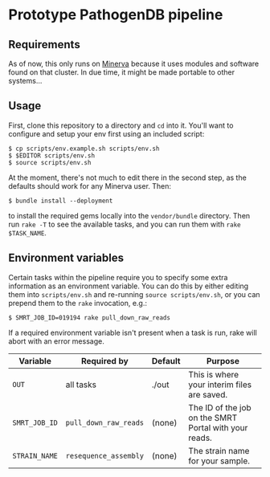 # Prototype PathogenDB pipeline

## Requirements

As of now, this only runs on [Minerva](http://hpc.mssm.edu) because it uses modules and software found on that cluster.  In due time, it might be made portable to other systems...

## Usage

First, clone this repository to a directory and `cd` into it.  You'll want to configure and setup your env first using an included script:

    $ cp scripts/env.example.sh scripts/env.sh
    $ $EDITOR scripts/env.sh
    $ source scripts/env.sh

At the moment, there's not much to edit there in the second step, as the defaults should work for any Minerva user.  Then:

    $ bundle install --deployment

to install the required gems locally into the `vendor/bundle` directory.  Then run `rake -T` to see the available tasks, and you can run them with `rake $TASK_NAME`.

## Environment variables

Certain tasks within the pipeline require you to specify some extra information as an environment variable.  You can do this by either editing them into `scripts/env.sh` and re-running `source scripts/env.sh`, or you can prepend them to the `rake` invocation, e.g.:

    $ SMRT_JOB_ID=019194 rake pull_down_raw_reads

If a required environment variable isn't present when a task is run, rake will abort with an error message.

Variable      | Required by           | Default | Purpose
--------------|-----------------------|---------|-----------------------------------
`OUT`         | all tasks             | ./out   | This is where your interim files are saved.
`SMRT_JOB_ID` | `pull_down_raw_reads` | (none)  | The ID of the job on the SMRT Portal with your reads.
`STRAIN_NAME` | `resequence_assembly` | (none)  | The strain name for your sample.
